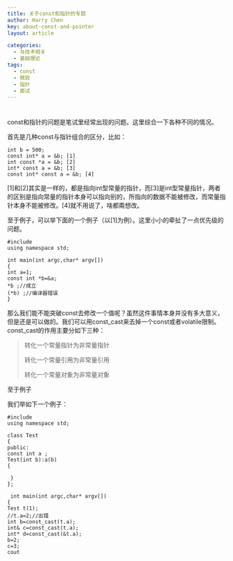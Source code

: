 ```yaml
---
title: 关于const和指针的专题
author: Harry Chen
key: about-const-and-pointer
layout: article

categories:
  - 与技术相关
  - 基础理论
tags:
  - const
  - 微软
  - 指针
  - 面试
---
```

#

  const和指针的问题是笔试里经常出现的问题。这里综合一下各种不同的情况。

  首先是几种const与指针组合的区分，比如：

	int b = 500;
	const int* a = &b; [1]
	int const *a = &b; [2]
	int* const a = &b; [3]
	const int* const a = &b; [4]

  [1]和[2]其实是一样的，都是指向int型常量的指针，而[3]是int型常量指针，两者的区别是指向常量的指针本身可以指向别的，所指向的数据不能被修改，而常量指针本身不能被修改。[4]就不用说了，啥都甭想改。

  至于例子，可以举下面的一个例子（以[1]为例）。这里小小的牵扯了一点优先级的问题。

	#include
	using namespace std;

	int main(int argc,char* argv[])
	{
	int a=1;
	const int *b=&a;
	*b ;//成立
	(*b) ;//编译器错误
	}

  那么我们能不能突破const去修改一个值呢？虽然这件事情本身并没有多大意义，但是还是可以做的。我们可以用const_cast来去掉一个const或者volatile限制。const_cast的作用主要分如下三种：

> 转化一个常量指针为非常量指针
>
> 转化一个常量引用为非常量引用
>
> 转化一个常量对象为非常量对象

  至于例子

  我们举如下一个例子：

	#include
	using namespace std;

	class Test
	{
	public:
	const int a ;
	Test(int b):a(b)
	{

	 }
	};

	 int main(int argc,char* argv[])
	{
	Test t(1);
	//t.a=2;//出错
	int b=const_cast(t.a);
	int& c=const_cast(t.a);
	int* d=const_cast(&t.a);
	b=2;
	c=3;
	cout
